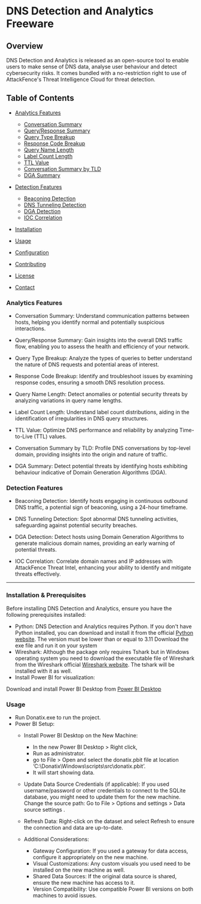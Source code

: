 # DNS Detection and Analytics Freeware

## Overview
DNS Detection and Analytics is released as an open-source tool to enable users to make sense of DNS data, analyse user behaviour and detect cybersecurity risks. It comes bundled with a no-restriction right to use of AttackFence's Threat Intelligence Cloud for threat detection.

## Table of Contents
- [Analytics Features](#analytics-features)
  - [Conversation Summary](#conversation-summary)
  - [Query/Response Summary](#queryresponse-summary)
  - [Query Type Breakup](#query-type-breakup)
  - [Response Code Breakup](#response-code-breakup)
  - [Query Name Length](#query-name-length)
  - [Label Count Length](#label-count-length)
  - [TTL Value](#ttl-value)
  - [Conversation Summary by TLD](#conversation-summary-by-tld)
  - [DGA Summary](#dga-summary)

- [Detection Features](#detection-features)
  - [Beaconing Detection](#beaconing-detection)
  - [DNS Tunneling Detection](#dns-tunneling-detection)
  - [DGA Detection](#dga-detection)
  - [IOC Correlation](#ioc-correlation)

- [Installation](#installation)
- [Usage](#usage)
- [Configuration](#configuration)
- [Contributing](#contributing)
- [License](#license)
- [Contact](#contact)

### Analytics Features
- Conversation Summary: Understand communication patterns between hosts, helping you identify normal and potentially suspicious interactions.

- Query/Response Summary: Gain insights into the overall DNS traffic flow, enabling you to assess the health and efficiency of your network.

- Query Type Breakup: Analyze the types of queries to better understand the nature of DNS requests and potential areas of interest.

- Response Code Breakup: Identify and troubleshoot issues by examining response codes, ensuring a smooth DNS resolution process.

- Query Name Length: Detect anomalies or potential security threats by analyzing variations in query name lengths.

- Label Count Length: Understand label count distributions, aiding in the identification of irregularities in DNS query structures.

- TTL Value: Optimize DNS performance and reliability by analyzing Time-to-Live (TTL) values.
- Conversation Summary by TLD: Profile DNS conversations by top-level domain, providing insights into the origin and nature of traffic.

- DGA Summary: Detect potential threats by identifying hosts exhibiting behaviour indicative of Domain Generation Algorithms (DGA).

### Detection Features
- Beaconing Detection: 
Identify hosts engaging in continuous outbound DNS traffic, a potential sign of beaconing, using a 24-hour timeframe.

- DNS Tunneling Detection: 
Spot abnormal DNS tunneling activities, safeguarding against potential security breaches.

- DGA Detection: 
Detect hosts using Domain Generation Algorithms to generate malicious domain names, providing an early warning of potential threats.

- IOC Correlation: 
Correlate domain names and IP addresses with AttackFence Threat Intel, enhancing your ability to identify and mitigate threats effectively.

-----

### Installation & Prerequisites

Before installing DNS Detection and Analytics, ensure you have the following prerequisites installed:

- Python: DNS Detection and Analytics requires Python. If you don't have Python installed, you can download and install it from the official [Python website](https://www.python.org/downloads/). The version must be lower than or equal to 3.11
  Download the exe file and run it on your system
- Wireshark: Although the package only requires Tshark but in Windows operating system you need to download the executable file of Wireshark from the Wireshark official [Wireshark website](https://www.wireshark.org/download.html). The tshark will be installed with it as well.
- Install Power BI for visualization:

Download and install Power BI Desktop from [Power BI Desktop](https://powerbi.microsoft.com/en-us/desktop/) 

### Usage
- Run Donatix.exe to run the project.
- Power BI Setup:
  - Install Power BI Desktop on the New Machine:
    - In the new Power BI Desktop > Right click,  
    - Run as administrator.
    - go to File > Open and select the donatix.pbit file at location ‘C:\Donatix\Windows\scripts\src\donatix.pbit’.
    - It will start showing data.
  
  - Update Data Source Credentials (if applicable):
  If you used username/password or other credentials to connect to the SQLite database, you might need to update them for the new machine.
  Change the source path: Go to File > Options and settings > Data source settings  .
  
  - Refresh Data:
  Right-click on the dataset and select Refresh to ensure the connection and data are up-to-date.
  
  - Additional Considerations:
    - Gateway Configuration: If you used a gateway for data access, configure it appropriately on the new machine.
    - Visual Customizations: Any custom visuals you used need to be installed on the new machine as well.
    - Shared Data Sources: If the original data source is shared, ensure the new machine has access to it.
    - Version Compatibility: Use compatible Power BI versions on both machines to avoid issues.
